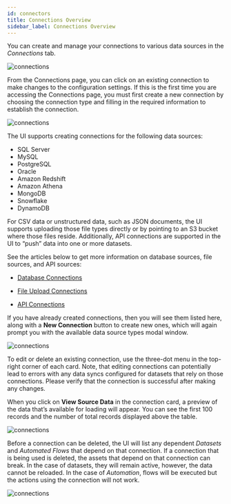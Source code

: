 ```yaml
---
id: connectors
title: Connections Overview
sidebar_label: Connections Overview
---
```




You can create and manage your connections to various data sources in the *Connections* tab.

![connections](https://s3.amazonaws.com/cdn.qrvey.com/documentation_assets/ui-docs/datasets/3.4.2.4_connectors/connect1.png#thumbnail-40)  


From the Connections page, you can click on an existing connection to make changes to the configuration settings. If this is the first time you are accessing the Connections page, you must first create a new connection by choosing the connection type and filling in the required information to establish the connection.

![connections](https://s3.amazonaws.com/cdn.qrvey.com/documentation_assets/ui-docs/datasets/3.4.2.4_connectors/connect2.png#thumbnail)
 

The UI supports creating connections for the following data sources:
* SQL Server
* MySQL
* PostgreSQL
* Oracle
* Amazon Redshift
* Amazon Athena
* MongoDB
* Snowflake
* DynamoDB



For CSV data or unstructured data, such as JSON documents, the UI supports uploading those file types directly or by pointing to an S3 bucket where those files reside. Additionally, API connections are supported in the UI to “push” data into one or more datasets.

See the articles below to get more information on database sources, file sources, and API sources:


* <a href="docs/ui-docs/datasets/databases" target="_blank">Database Connections</a>

* <a href="/docs/ui-docs/datasets/csv" target="_blank">File Upload Connections</a> 

* <a href="/docs/ui-docs/datasets/api-connections" target="_blank">API Connections</a>

If you have already created connections, then you will see them listed here, along with a **New Connection** button to create new ones, which will again prompt you with the available data source types modal window.

![connections](https://s3.amazonaws.com/cdn.qrvey.com/documentation_assets/ui-docs/datasets/3.4.2.4_connectors/connect3.png#thumbnail) 

To edit or delete an existing connection, use the three-dot menu in the top-right corner of each card. Note, that editing connections can potentially lead to errors with any data syncs configured for datasets that rely on those connections. Please verify that the connection is successful after making any changes.

When you click on **View Source Data** in the connection card, a preview of the data that’s available for loading will appear. You can see the first 100 records and the number of total records displayed above the table. 


![connections](https://s3.amazonaws.com/cdn.qrvey.com/documentation_assets/ui-docs/datasets/3.4.2.4_connectors/connect4.png#thumbnail-80)

Before a connection can be deleted, the UI will list any dependent *Datasets* and *Automated Flows* that depend on that connection. If a connection that is being used is deleted, the assets that depend on that connection can break. In the case of datasets, they will remain active, however, the data cannot be reloaded. In the case of *Automation*, flows will be executed but the actions using the connection will not work.

![connections](https://s3.amazonaws.com/cdn.qrvey.com/documentation_assets/ui-docs/datasets/3.4.2.4_connectors/connect5.png#thumbnail-60)